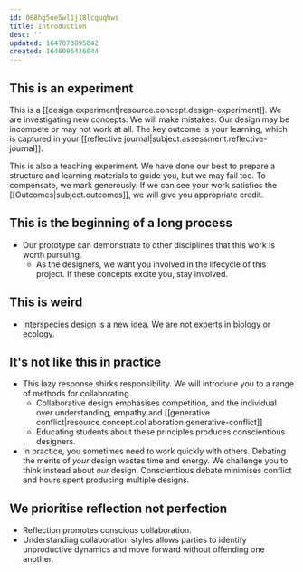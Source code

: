 ```yaml
---
id: 068hg5oe5wl1j18lcquqhws
title: Introduction
desc: ''
updated: 1647073895842
created: 1646096436044
---
```


## This is an experiment

This is a [[design experiment|resource.concept.design-experiment]]. We are investigating new concepts. We will make mistakes. Our design may be incompete or may not work at all. The key outcome is your learning, which is captured in your [[reflective journal|subject.assessment.reflective-journal]].

This is also a teaching experiment. We have done our best to prepare a structure and learning materials to guide you, but we may fail too. To compensate, we mark generously. If we can see your work satisfies the [[Outcomes|subject.outcomes]], we will give you appropriate credit.

## This is the beginning of a long process

- Our prototype can demonstrate to other disciplines that this work is worth pursuing.
  - As the designers, we want you involved in the lifecycle of this project. If these concepts excite you, stay involved.

## This is weird

- Interspecies design is a new idea. We are not experts in biology or ecology.

## It's not like this in practice

- This lazy response shirks responsibility. We will introduce you to a range of methods for collaborating.
  - Collaborative design emphasises competition, and the individual over understanding, empathy and [[generative conflict|resource.concept.collaboration.generative-conflict]]
  - Educating students about these principles produces conscientious designers.
- In practice, you sometimes need to work quickly with others. Debating the merits of *your* design wastes time and energy. We challenge you to think instead about *our* design. Conscientious debate minimises conflict and hours spent producing multiple designs.

## We prioritise reflection not perfection

- Reflection promotes conscious collaboration.
- Understanding collaboration styles allows parties to identify unproductive dynamics and move forward without offending one another.
